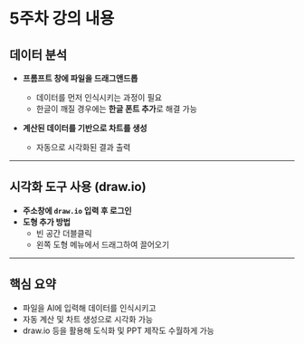 # 5주차 강의 내용

## 데이터 분석

- **프롬프트 창에 파일을 드래그앤드롭**
  - 데이터를 먼저 인식시키는 과정이 필요
  - 한글이 깨질 경우에는 **한글 폰트 추가**로 해결 가능

- **계산된 데이터를 기반으로 차트를 생성**
  - 자동으로 시각화된 결과 출력

---

## 시각화 도구 사용 (draw.io)

- **주소창에 `draw.io` 입력 후 로그인**
- **도형 추가 방법**
  - 빈 공간 더블클릭
  - 왼쪽 도형 메뉴에서 드래그하여 끌어오기

---

## 핵심 요약

- 파일을 AI에 입력해 데이터를 인식시키고
- 자동 계산 및 차트 생성으로 시각화 가능
- draw.io 등을 활용해 도식화 및 PPT 제작도 수월하게 가능
